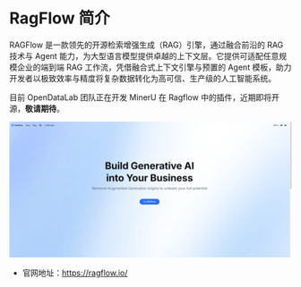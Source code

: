 # RagFlow 简介

RAGFlow 是一款领先的开源检索增强生成（RAG）引擎，通过融合前沿的 RAG 技术与 Agent 能力，为大型语言模型提供卓越的上下文层。它提供可适配任意规模企业的端到端 RAG 工作流，凭借融合式上下文引擎与预置的 Agent 模板，助力开发者以极致效率与精度将复杂数据转化为高可信、生产级的人工智能系统。

目前 OpenDataLab 团队正在开发 MinerU 在 Ragflow 中的插件，近期即将开源，**敬请期待**。

![](../../../assets/images/RagFlow_01.png)

- 官网地址：https://ragflow.io/